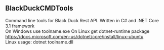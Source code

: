 <h2>BlackDuckCMDTools</h2>  

Command line tools for Black Duck Rest API. Written in C# and .NET Core 3.1 framework    
On Windows use toolname.exe  On Linux get dotnet-runtime package https://docs.microsoft.com/en-us/dotnet/core/install/linux-ubuntu  
Linux usage: dotnet toolname.dll
